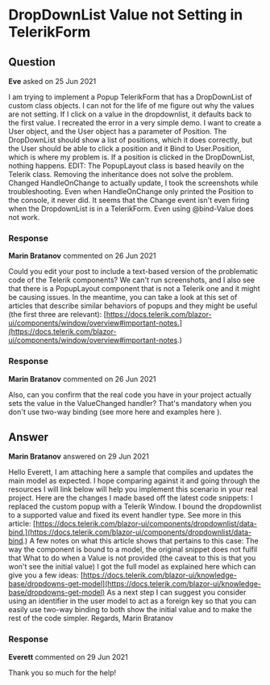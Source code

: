# DropDownList Value not Setting in TelerikForm

## Question

**Eve** asked on 25 Jun 2021

I am trying to implement a Popup TelerikForm that has a DropDownList of custom class objects. I can not for the life of me figure out why the values are not setting. If I click on a value in the dropdownlist, it defaults back to the first value. I recreated the error in a very simple demo. I want to create a User object, and the User object has a parameter of Position. The DropDownList should show a list of positions, which it does correctly, but the User should be able to click a position and it Bind to User.Position, which is where my problem is. If a position is clicked in the DropDownList, nothing happens. EDIT: The PopupLayout class is based heavily on the Telerik class. Removing the inheritance does not solve the problem. Changed HandleOnChange to actually update, I took the screenshots while troubleshooting. Even when HandleOnChange only printed the Position to the console, it never did. It seems that the Change event isn't even firing when the DropdownList is in a TelerikForm. Even using @bind-Value does not work.

### Response

**Marin Bratanov** commented on 26 Jun 2021

Could you edit your post to include a text-based version of the problematic code of the Telerik components? We can't run screenshots, and I also see that there is a PopupLayout component that is not a Telerik one and it might be causing issues. In the meantime, you can take a look at this set of articles that describe similar behaviors of popups and they might be useful (the first three are relevant): [https://docs.telerik.com/blazor-ui/components/window/overview#important-notes.](https://docs.telerik.com/blazor-ui/components/window/overview#important-notes.)

### Response

**Marin Bratanov** commented on 26 Jun 2021

Also, can you confirm that the real code you have in your project actually sets the value in the ValueChanged handler? That's mandatory when you don't use two-way binding (see more here and examples here ).

## Answer

**Marin Bratanov** answered on 29 Jun 2021

Hello Everett, I am attaching here a sample that compiles and updates the main model as expected. I hope comparing against it and going through the resources I will link below will help you implement this scenario in your real project. Here are the changes I made based off the latest code snippets: I replaced the custom popup with a Telerik Window. I bound the dropdownlist to a supported value and fixed its event handler type. See more in this article: [https://docs.telerik.com/blazor-ui/components/dropdownlist/data-bind.](https://docs.telerik.com/blazor-ui/components/dropdownlist/data-bind.) A few notes on what this article shows that pertains to this case: The way the component is bound to a model, the original snippet does not fulfil that What to do when a Value is not provided (the caveat to this is that you won't see the initial value) I got the full model as explained here which can give you a few ideas: [https://docs.telerik.com/blazor-ui/knowledge-base/dropdowns-get-model](https://docs.telerik.com/blazor-ui/knowledge-base/dropdowns-get-model) As a next step I can suggest you consider using an identifier in the user model to act as a foreign key so that you can easily use two-way binding to both show the initial value and to make the rest of the code simpler. Regards, Marin Bratanov

### Response

**Everett** commented on 29 Jun 2021

Thank you so much for the help!
